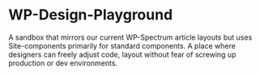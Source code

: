 # WP-Design-Playground
A sandbox that mirrors our current WP-Spectrum article layouts but uses Site-components primarily for standard components. A place where designers can freely adjust code, layout without fear of screwing up production or dev environments. 
